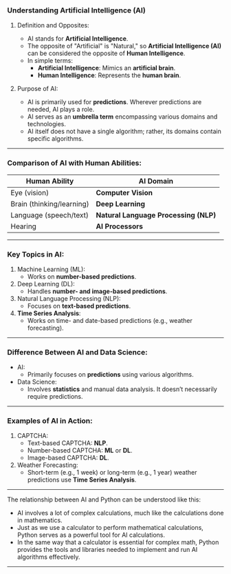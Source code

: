 

### Understanding Artificial Intelligence (AI)

1. Definition and Opposites:
   - AI stands for **Artificial Intelligence**.
   - The opposite of "Artificial" is "Natural," so **Artificial Intelligence (AI)** can be considered the opposite of **Human Intelligence**.
   - In simple terms:
     - **Artificial Intelligence**: Mimics an **artificial brain**.
     - **Human Intelligence**: Represents the **human brain**.

2. Purpose of AI:
   - AI is primarily used for **predictions**. Wherever predictions are needed, AI plays a role.
   - AI serves as an **umbrella term** encompassing various domains and technologies.
   - AI itself does not have a single algorithm; rather, its domains contain specific algorithms.

--------------------------------------------------------------------------------------------------------------------------------------------------------------------------------------------------------------------

### Comparison of AI with Human Abilities:
| Human Ability              |   AI Domain             |
|----------------------------|-------------------------|
| Eye (vision)               | **Computer Vision**     |
| Brain (thinking/learning)  | **Deep Learning**       |
| Language (speech/text)     | **Natural Language Processing (NLP)** |
| Hearing                    | **AI Processors**       |

---------------------------------------------------------------------------------------------------------------------------------------------------------------------------------------------------------------------

### Key Topics in AI:
1. Machine Learning (ML):
   - Works on **number-based predictions**.
2. Deep Learning (DL):
   - Handles **number- and image-based predictions**.
3. Natural Language Processing (NLP):
   - Focuses on **text-based predictions**.
4. **Time Series Analysis**:
   - Works on time- and date-based predictions (e.g., weather forecasting).

---------------------------------------------------------------------------------------------------------------------------------------------------------------------------------------------------------------------

### Difference Between AI and Data Science:
- AI:
  - Primarily focuses on **predictions** using various algorithms.
- Data Science:
  - Involves **statistics** and manual data analysis. It doesn’t necessarily require predictions.

---------------------------------------------------------------------------------------------------------------------------------------------------------------------------------------------------------------------

### Examples of AI in Action:
1. CAPTCHA:
   - Text-based CAPTCHA: **NLP**.
   - Number-based CAPTCHA: **ML** or **DL**.
   - Image-based CAPTCHA: **DL**.
2. Weather Forecasting:
   - Short-term (e.g., 1 week) or long-term (e.g., 1 year) weather predictions use **Time Series Analysis**.
---------------------------------------------------------------------------------------------------------------------------------------------------------------------------------------------------------------------
The relationship between AI and Python can be understood like this:

- AI involves a lot of complex calculations, much like the calculations done in mathematics.
- Just as we use a calculator to perform mathematical calculations, Python serves as a powerful tool for AI calculations.
- In the same way that a calculator is essential for complex math, Python provides the tools and libraries needed to implement and run AI algorithms effectively.
---------------------------------------------------------------------------------------------------------------------------------------------------------------------------------------------------------------------
